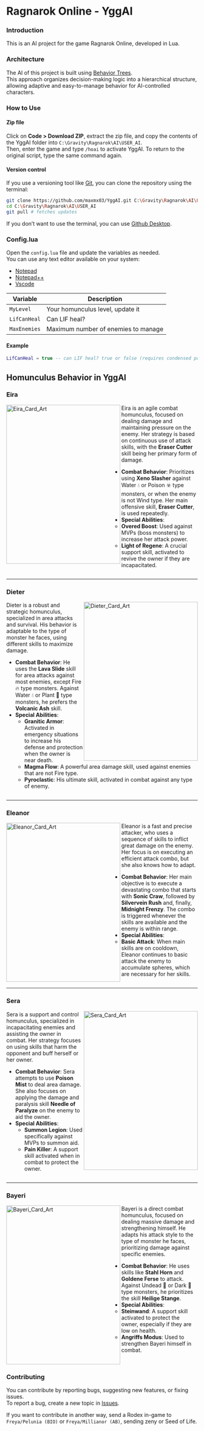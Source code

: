 # Ragnarok Online - YggAI

### Introduction

This is an AI project for the game Ragnarok Online, developed in Lua.

### Architecture

The AI of this project is built using [Behavior Trees](https://dev.epicgames.com/documentation/en-us/unreal-engine/behavior-tree-in-unreal-engine---overview).  
This approach organizes decision-making logic into a hierarchical structure, allowing adaptive and easy-to-manage behavior for AI-controlled characters.

### How to Use

#### Zip file

Click on **Code > Download ZIP**, extract the zip file, and copy the contents of the YggAI folder into `C:\Gravity\Ragnarok\AI\USER_AI`.  
Then, enter the game and type `/hoai` to activate YggAI. To return to the original script, type the same command again.

#### Version control

If you use a versioning tool like [Git](https://git-scm.com/downloads), you can clone the repository using the terminal:

```bash
git clone https://github.com/maxmx03/YggAI.git C:\Gravity\Ragnarok\AI\USER_AI
cd C:\Gravity\Ragnarok\AI\USER_AI
git pull # fetches updates
```

If you don’t want to use the terminal, you can use [Github Desktop](https://desktop.github.com).

### Config.lua

Open the `config.lua` file and update the variables as needed.  
You can use any text editor available on your system:

- [Notepad](https://apps.microsoft.com/detail/9msmlrh6lzf3?hl=en-US&gl=US)
- [Notepad++](https://notepad-plus-plus.org)
- [Vscode](https://code.visualstudio.com)

| Variable     | Description                         |
| ------------ | ----------------------------------- |
| `MyLevel`    | Your homunculus level, update it    |
| `LifCanHeal` | Can LIF heal?                       |
| `MaxEnemies` | Maximum number of enemies to manage |

#### Example

```lua
LifCanHeal = true -- can LIF heal? true or false (requires condensed potion)
```

## Homunculus Behavior in YggAI

### Eira

<img width="300" height="417" alt="Eira_Card_Art" src="https://github.com/user-attachments/assets/00bfdb88-ba6e-4f5f-aa4c-181d99f8ac16" align="left" />

Eira is an agile combat homunculus, focused on dealing damage and maintaining pressure on the enemy. Her strategy is based on continuous use of attack skills, with the **Eraser Cutter** skill being her primary form of damage.

- **Combat Behavior**: Prioritizes using **Xeno Slasher** against Water 💧 or Poison ☣️ type monsters, or when the enemy is not Wind type. Her main offensive skill, **Eraser Cutter**, is used repeatedly.
- **Special Abilities**:
  - **Overed Boost**: Used against MVPs (boss monsters) to increase her attack power.
  - **Light of Regene**: A crucial support skill, activated to revive the owner if they are incapacitated.

<div style="clear: both;"></div>

---

### Dieter

<img width="300" height="417" alt="Dieter_Card_Art" src="https://github.com/user-attachments/assets/6f9187c8-fb27-4843-b692-7bef1ba3b3af" align="right" />

Dieter is a robust and strategic homunculus, specialized in area attacks and survival. His behavior is adaptable to the type of monster he faces, using different skills to maximize damage.

- **Combat Behavior**: He uses the **Lava Slide** skill for area attacks against most enemies, except Fire 🔥 type monsters. Against Water 💧 or Plant 🌿 type monsters, he prefers the **Volcanic Ash** skill.
- **Special Abilities**:
  - **Granitic Armor**: Activated in emergency situations to increase his defense and protection when the owner is near death.
  - **Magma Flow**: A powerful area damage skill, used against enemies that are not Fire type.
  - **Pyroclastic**: His ultimate skill, activated in combat against any type of enemy.

<div style="clear: both;"></div>

---

### Eleanor

<img width="300" height="417" alt="Eleanor_Card_Art" src="https://github.com/user-attachments/assets/5a92ad5b-940d-4cfd-8bb7-80e70f4a7e15" align="left" />

Eleanor is a fast and precise attacker, who uses a sequence of skills to inflict great damage on the enemy. Her focus is on executing an efficient attack combo, but she also knows how to adapt.

- **Combat Behavior**: Her main objective is to execute a devastating combo that starts with **Sonic Craw**, followed by **Silvervein Rush** and, finally, **Midnight Frenzy**. The combo is triggered whenever the skills are available and the enemy is within range.
- **Special Abilities**:
  - **Basic Attack**: When main skills are on cooldown, Eleanor continues to basic attack the enemy to accumulate spheres, which are necessary for her skills.

<div style="clear: both;"></div>

---

### Sera

<img width="300" height="417" alt="Sera_Card_Art" src="https://github.com/user-attachments/assets/f31a2812-425e-4c13-ba53-f9f2d16916e2" align="right" />

Sera is a support and control homunculus, specialized in incapacitating enemies and assisting the owner in combat. Her strategy focuses on using skills that harm the opponent and buff herself or her owner.

- **Combat Behavior**: Sera attempts to use **Poison Mist** to deal area damage. She also focuses on applying the damage and paralysis skill **Needle of Paralyze** on the enemy to aid the owner.
- **Special Abilities**:
  - **Summon Legion**: Used specifically against MVPs to summon aid.
  - **Pain Killer**: A support skill activated when in combat to protect the owner.

<div style="clear: both;"></div>

---

### Bayeri

<img width="300" height="417" alt="Bayeri_Card_Art" src="https://github.com/user-attachments/assets/b219099c-5ac1-4ea0-8d21-fa3b45f20e31" align="left" />

Bayeri is a direct combat homunculus, focused on dealing massive damage and strengthening himself. He adapts his attack style to the type of monster he faces, prioritizing damage against specific enemies.

- **Combat Behavior**: He uses skills like **Stahl Horn** and **Goldene Ferse** to attack. Against Undead 🧟 or Dark 🦇 type monsters, he prioritizes the skill **Heilige Stange**.
- **Special Abilities**:
  - **Steinwand**: A support skill activated to protect the owner, especially if they are low on health.
  - **Angriffs Modus**: Used to strengthen Bayeri himself in combat.

<div style="clear: both;"></div>

### Contributing

You can contribute by reporting bugs, suggesting new features, or fixing issues.  
To report a bug, create a new topic in [Issues](https://github.com/maxmx03/USER_AI/issues).

If you want to contribute in another way, send a Rodex in-game to `Freya/Pelunia (BIO)` or `Freya/Millianor (AB)`, sending zeny or Seed of Life.
